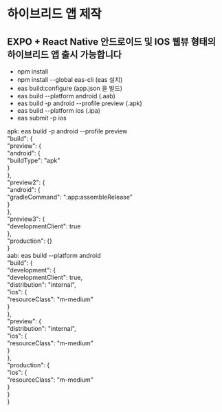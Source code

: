 # 하이브리드 앱 제작 
## EXPO + React Native 안드로이드 및 IOS 웹뷰 형태의 하이브리드 앱 출시 가능합니다 

- npm install
- npm install --global eas-cli (eas 설치)
- eas build:configure (app.json 을 빌드)
- eas build --platform android (.aab)
- eas build -p android --profile preview (.apk) 
- eas build --platform ios (.ipa)
- eas submit -p ios

apk: eas build -p android --profile preview  
  "build": {  
    "preview": {  
      "android": {  
        "buildType": "apk"  
      }  
    },  
    "preview2": {  
      "android": {  
        "gradleCommand": ":app:assembleRelease"  
      }  
    },  
    "preview3": {  
      "developmentClient": true  
    },  
    "production": {}  
  }   
aab: eas build --platform android  
"build": {  
    "development": {  
      "developmentClient": true,  
      "distribution": "internal",  
      "ios": {  
        "resourceClass": "m-medium"  
      }  
    },  
    "preview": {  
      "distribution": "internal",  
      "ios": {  
        "resourceClass": "m-medium"  
      }  
    },  
    "production": {  
      "ios": {  
        "resourceClass": "m-medium"  
      }  
    }  
  }  
